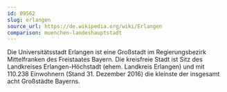 ```yaml
---
id: 09562
slug: erlangen
source_url: https://de.wikipedia.org/wiki/Erlangen
comparison: muenchen-landeshauptstadt
---
```


Die Universitätsstadt Erlangen ist eine Großstadt im Regierungsbezirk Mittelfranken des Freistaates Bayern. Die kreisfreie Stadt ist Sitz des Landkreises Erlangen-Höchstadt (ehem. Landkreis Erlangen) und mit 110.238 Einwohnern (Stand 31. Dezember 2016) die kleinste der insgesamt acht Großstädte Bayerns.
